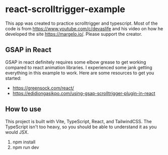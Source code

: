 # react-scrolltrigger-example

This app was created to practice scrolltrigger and typescript. Most of the code is from https://www.youtube.com/c/devaslife and his video on how he developed the site https://margelo.io/.
Please support the creator.

## GSAP in React
GSAP in react definitely requires some elbow grease to get working compared to react animation libraries. I experienced some jank getting everything in this example to work. Here are some resources to get you started:
- https://greensock.com/react/
- https://edidiongasikpo.com/using-gsap-scrolltrigger-plugin-in-react

## How to use
This project is built with Vite, TypeScript, React, and TailwindCSS. The TypeScript isn't too heavy, so you should be able to understand it as you would JSX.
1. npm install
2. npm run dev
